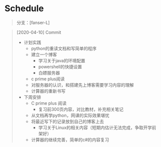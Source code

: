 # Schedule

> 分支：[fanser-L] 

> [2020-04-10] Commit
>
>- 计划实践
>   - python的重读文档和写简单的程序 
>   - 建立一个博客 
>     - 学习关于java的环境配置
>     - powershell的快捷设置
>     - 白嫖服务器
>   - c prime plus阅读 
>   - 对服务器的认识，和搭建先上博客需要学习内容的理解
>   - 计算器的重新书写
>- 下周安排
>   - C prime plus 阅读
>     - 复习前300页内容，对比教材，补充相关笔记
>   - 从文档再学python，网课的实际效果堪忧
>   - 将最近写下的记录放到自己的博客上去
>     - 学习关于Linux的相关内容（短期内估计无法完成，争取开学前架好）
>   - 计算器的继续完善，简单的c#的内容复习 